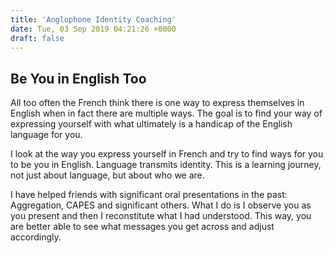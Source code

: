 ```yaml
---
title: 'Anglophone Identity Coaching'
date: Tue, 03 Sep 2019 04:21:26 +0000
draft: false
---
```


Be You in English Too
---------------------

All too often the French think there is one way to express themselves in English when in fact there are multiple ways. The goal is to find your way of expressing yourself with what ultimately is a handicap of the English language for you.

I look at the way you express yourself in French and try to find ways for you to be you in English. Language transmits identity. This is a learning journey, not just about language, but about who we are.

I have helped friends with significant oral presentations in the past: Aggregation, CAPES and significant others. What I do is I observe you as you present and then I reconstitute what I had understood. This way, you are better able to see what messages you get across and adjust accordingly.
